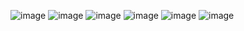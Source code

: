 ![image](https://github.com/user-attachments/assets/7c1dbefc-3377-4c67-af2b-4ab0af105022) ![image](https://github.com/user-attachments/assets/c8a75f12-fc5f-49c2-95c4-9bc9d4e0b602) ![image](https://github.com/user-attachments/assets/b0ecb07b-2d60-4df0-9948-35c67d3dfd06) ![image](https://github.com/user-attachments/assets/0d02a5ec-0681-4ca1-ab19-aacb605c2ea1)      ![image](https://github.com/user-attachments/assets/b76d05fe-78af-4602-ae08-a7f6efb96073)   ![image](https://github.com/user-attachments/assets/8c2cdc97-fa4e-406d-9d39-6a4356daafc0)

 

 

